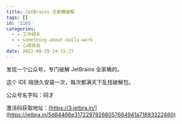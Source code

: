 ```yaml
---
title: JetBrains 全家桶破解
tags: []
id: '1165'
categories:
  - - 工作相关
  - - something-about-daily-work
    - 心得体会
date: 2022-09-29 14:15:27
---
```


发现一个公众号，专门破解 JetBrains 全家桶的。

这个 IDE 隔很久安装一次，每次都满天下乱找破解包。

公众号名字叫：码才

激活码获取地址：[https://3.jetbra.in/](https://jetbra.in/5d84466e31722979266057664941a71893322460)